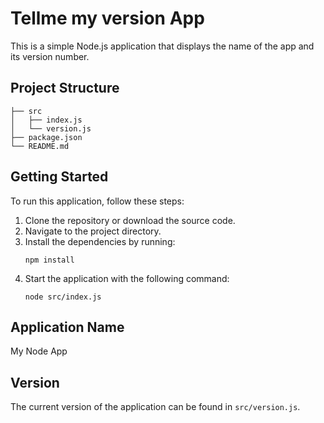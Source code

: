 # Tellme my version App

This is a simple Node.js application that displays the name of the app and its version number.

## Project Structure

```
├── src
│   ├── index.js
│   └── version.js
├── package.json
└── README.md
```

## Getting Started

To run this application, follow these steps:

1. Clone the repository or download the source code.
2. Navigate to the project directory.
3. Install the dependencies by running:
   ```
   npm install
   ```
4. Start the application with the following command:
   ```
   node src/index.js
   ```

## Application Name

My Node App

## Version

The current version of the application can be found in `src/version.js`.